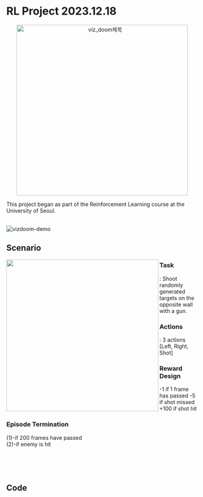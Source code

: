 # RL Project 2023.12.18
<p align="center">
	<img src="https://github.com/zyounguri/RL/assets/138076274/25fdba84-a836-4234-977a-f050752cf0e3" alt="viz_doom제목" width=450/>
</p>	
This project began as part of the Reinforcement Learning course at the University of Seoul.
<br><br>

![vizdoom-demo](https://github.com/zyounguri/RL/assets/138076274/9e5ad5d6-0c5e-4068-aca2-b114303b36bb)


## Scenario
<img src="https://github.com/zyounguri/RL/assets/138076274/31d6cada-7cab-41c8-b268-73437a2c9e50" align="left" width="400"/> 


###  **Task**
: Shoot randomly generated targets on the opposite wall with a gun.

###  **Actions**
: 3 actions [Left, Right, Shot]

###  **Reward Design**
-1 if 1 frame has passed
-5 if shot missed
+100 if shot hit

###  **Episode Termination**
(1)-if 200 frames have passed
<br>(2)-if enemy is hit

<br><br><br>
## Code
